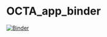 # OCTA_app_binder
 
[![Binder](https://mybinder.org/badge_logo.svg)](https://mybinder.org/v2/gh/ElineVG/OCTA_app_binder/master?urlpath=OCTA)
